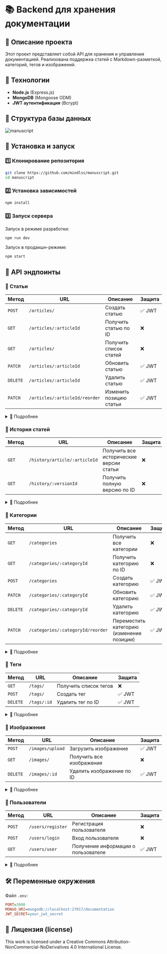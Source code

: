 # 📚 Backend для хранения документации

## 📝 Описание проекта
Этот проект представляет собой API для хранения и управления документацией. Реализована поддержка статей с Markdown-разметкой, категорий, тегов и изображений.

## 🚀 Технологии
- **Node.js** (Express.js)
- **MongoDB** (Mongoose ODM)
- **JWT аутентификация** (Bcrypt)

## 📂 Структура базы данных
![manuscript](https://github.com/user-attachments/assets/fef7b2f2-26fa-4832-8ebc-229512be8a5f)


## 🔧 Установка и запуск
### 1️⃣ Клонирование репозитория
```bash
git clone https://github.com/mindlss/manuscript.git
cd manuscript
```
### 2️⃣ Установка зависимостей
```bash
npm install
```
### 3️⃣ Запуск сервера
Запуск в режиме разработки:
```bash
npm run dev
```
Запуск в продакшн-режиме:
```bash
npm start
```

## 📌 API эндпоинты
### 🔹 Статьи

| Метод  | URL                        | Описание                       | Защита  |
|--------|----------------------------|--------------------------------|---------|
| `POST` | `/articles/`               | Создать статью                 | ✅ JWT  |
| `GET`  | `/articles/:articleId`     | Получить статью по ID          | ❌      |
| `GET`  | `/articles/`               | Получить список статей         | ❌      |
| `PATCH`| `/articles/:articleId`     | Обновить статью                | ✅ JWT  |
| `DELETE`| `/articles/:articleId`    | Удалить статью                 | ✅ JWT  |
| `PATCH`| `/articles/:articleId/reorder` | Изменить позицию статьи   | ✅ JWT  |

<details>
<summary>📄 Подробнее</summary>

## 🔹 Описание API

### 📌 Создание статьи (`POST /articles/`)

Создает новую статью. Если не указана категория, она будет помещена в "uncategorized".  
**Обязательные поля:** `title`, `content`.  
**Защита:** Требуется JWT токен.

**Пример тела запроса:**
```json
{
  "title": "myArticle",
  "category": "67bb6397ccdfe21a4a4d79cc",
  "content": "Article text content",
  "images": ["67bb0d5e3661b205d38f3ac8"],
  "tags": ["67bb60e0f184a9e9d4871c98"]
}
```

### 📌 Получение статьи (`GET /articles/:articleId`)

Возвращает статью по `articleId` с популяцией связанных данных (`category`, `author`, `images`, `tags`).  
**Защита:** Отсутствует.

**Пример ответа:**
```json
{
    "_id": "67bb61d4f184a9e9d4871c9e",
    "title": "myArticle",
    "content": "Article text content",
    "category": {
        "_id": "67bb6118f184a9e9d4871c9b",
        "name": "myCategory",
        "description": "my category description",
        "position": 1
    },
    "author": {
        "_id": "67bb606df184a9e9d4871c95",
        "username": "mindes"
    },
    "images": [
        {
            "_id": "67bb0d5e3661b205d38f3ac8",
            "name": "myImage.png",
            "url": "/uploads/1740311902658-myImage.png"
        }
    ],
    "tags": [
        {
            "_id": "67bb60e0f184a9e9d4871c98",
            "name": "myTag",
            "content": "my tag text"
        }
    ],
    "position": 1,
    "createdAt": "2025-02-23T12:00:00.000Z",
    "updatedAt": "2025-02-23T12:00:00.000Z",
    "__v": 0
}
```

### 📌 Получение списка статей (`GET /articles/`)

Возвращает список всех статей, сгруппированных по категориям.  
**Защита:** Отсутствует.

**Пример ответа:**
```json
{
    "Uncategorized": {
        "description": "Articles without category",
        "position": 0,
        "articles": [
            {
                "_id": "67bb61d4f184a9e9d4871c9e",
                "title": "article1",
                "position": 1
            }
        ]
    },
    "myCategory": {
        "description": "Description of my category",
        "position": 1,
        "articles": [
            {
                "_id": "67bb63bbccdfe21a4a4d79cf",
                "title": "article2",
                "position": 1
            },
            {
                "_id": "67bb62bfcgdg22ydjs337dgf",
                "title": "article3",
                "position": 2
            }
        ]
    }
}
```

### 📌 Обновление статьи (`PATCH /articles/:articleId`)

Обновляет статью по `articleId`.  
**Защита:** Требуется JWT токен.

**Пример тела запроса:**
```json
{
  "title": "Updated Article Title",
  "category": "60d0fe4f5311236168a109cd"
}
```

### 📌 Удаление статьи (`DELETE /articles/:articleId`)

Удаляет статью вместе с историей и корректирует позиции оставшихся статей в категории.  
**Защита:** Требуется JWT токен.

**Пример ответа:**
```json
{
  "message": "The article has been removed along with its history, and the order has been updated"
}
```

### 📌 Изменение позиции статьи (`PATCH /articles/:articleId/reorder`)

Меняет порядок статьи внутри категории. Если указанная позиция некорректна, выдаст ошибку.  
**Защита:** Требуется JWT токен.

**Пример тела запроса:**
```json
{
  "newPosition": 2
}
```

</details>

### 🔹 История статей

| Метод  | URL                                | Описание                              | Защита  |
|--------|------------------------------------|---------------------------------------|---------|
| `GET`  | `/history/article/:articleId`             | Получить все исторические версии статьи | ❌      |
| `GET`  | `/history/:versionId`                     | Получить полную версию по ID         | ❌      |

<details>
<summary>📄 Подробнее</summary>

## 🔹 Описание API

### 📌 Получение всех исторических версий статьи (`GET /article/:articleId`)

Возвращает все исторические версии статьи по её ID с полями `_id` и `editedAt`.  
**Обязательные параметры:** `articleId` (ID статьи).  
**Ответ:** Список исторических версий, отсортированных по дате изменения.  
**Пример ответа:**
```json
[
  {
    "_id": "60d5f8f8c6e3b9b1d4b8e6e4",
    "editedAt": "2025-02-23T10:00:00Z"
  },
  {
    "_id": "60d5f8f8c6e3b9b1d4b8e6e5",
    "editedAt": "2025-02-22T15:00:00Z"
  }
]
```

### 📌 Получение полной версии статьи по ID исторической версии (`GET /:versionId`)

Возвращает полную информацию об исторической версии статьи по её ID.  
**Обязательные параметры:** `versionId` (ID версии).  
**Ответ:** Полная версия статьи с данными об изменениях.  
**Пример ответа:**
```json
{
  "_id": "67be2483334a42f46cae6903",
  "article": "67bb61d4f184a9e9d4871c9e",
  "content": "Old content of article",
  "author": "60d0fe4f5311236168a109ca",
  "editor": "67bb606df184a9e9d4871c95",
  "images": [
    "67bb0d5e3661b205d38f3ac8"
  ],
  "tags": [
    "67bb60e0f184a9e9d4871c98"
  ],
  "editedAt": "2025-02-25T20:13:55.533Z",
  "createdAt": "2025-02-25T20:13:55.555Z",
  "updatedAt": "2025-02-25T20:13:55.555Z",
  "__v": 0
}
```

</details>

### 🔹 Категории

| Метод  | URL                          | Описание                                        | Защита   |
|--------|------------------------------|-------------------------------------------------|----------|
| `GET`  | `/categories`                | Получить все категории                         | ❌       |
| `GET`  | `/categories/:categoryId`            | Получить категорию по ID                       | ❌       |
| `POST` | `/categories`                | Создать категорию                              | ✅ JWT   |
| `PATCH`| `/categories/:categoryId`            | Обновить категорию                             | ✅ JWT   |
| `DELETE`| `/categories/:categoryId`           | Удалить категорию                              | ✅ JWT   |
| `PATCH`| `/categories/:categoryId/reorder`    | Переместить категорию (изменение позиции)      | ✅ JWT   |

<details>
<summary>📄 Подробнее</summary>

## 🔹 Описание API

### 📌 Получить все категории (`GET /categories`)

Возвращает список всех категорий.  
**Требуется:** Нет.  
**Защита:** Отсутствует.

**Пример запроса:**
```bash
GET /categories
```

**Пример ответа:**
```json
[
  {
    "_id": "60d0fe4f5311236168a109ca",
    "name": "Category 1",
    "description": "Description for category 1",
    "position": 1
  },
  {
    "_id": "60d0fe4f5311236168a109cb",
    "name": "Category 2",
    "description": "Description for category 2",
    "position": 2
  }
]
```

### 📌 Получить категорию по ID (`GET /categories/:categoryId`)

Возвращает информацию о категории по ID.  
**Требуется:** ID категории в параметрах URL.  
**Защита:** Отсутствует.

**Пример запроса:**
```bash
GET /categories/60d0fe4f5311236168a109ca
```

**Пример ответа:**
```json
{
  "_id": "60d0fe4f5311236168a109ca",
  "name": "Category 1",
  "description": "Description for category 1",
  "position": 1
}
```

### 📌 Создать категорию (`POST /categories`)

Создает новую категорию. Для создания требуется передать название категории и описание.  
**Требуется:** Поля `name`, `description`.  
**Защита:** JWT токен в заголовке.

**Пример запроса:**
```bash
POST /categories
Authorization: Bearer your_jwt_token_here
Content-Type: application/json
{
  "name": "New Category",
  "description": "Description for new category"
}
```

**Пример ответа:**
```json
{
  "_id": "60d0fe4f5311236168a109cc",
  "name": "New Category",
  "description": "Description for new category",
  "position": 3
}
```

### 📌 Обновить категорию (`PATCH /categories/:categoryId`)

Обновляет категорию по ID.  
**Требуется:** ID категории в параметрах URL.  
**Защита:** JWT токен в заголовке.

**Пример запроса:**
```bash
PATCH /categories/60d0fe4f5311236168a109ca
Authorization: Bearer your_jwt_token_here
Content-Type: application/json
{
  "name": "Updated Category",
  "description": "Updated description"
}
```

**Пример ответа:**
```json
{
  "_id": "60d0fe4f5311236168a109ca",
  "name": "Updated Category",
  "description": "Updated description",
  "position": 1
}
```

### 📌 Удалить категорию (`DELETE /categories/:categoryId`)

Удаляет категорию по ID. После удаления пересчитываются позиции категорий.  
**Требуется:** ID категории в параметрах URL.  
**Защита:** JWT токен в заголовке.

**Пример запроса:**
```bash
DELETE /categories/60d0fe4f5311236168a109ca
Authorization: Bearer your_jwt_token_here
```

**Пример ответа:**
```json
{
  "message": "Category deleted"
}
```

### 📌 Переместить категорию (`PATCH /categories/:categoryId/reorder`)

Изменяет позицию категории. Для этого требуется новый номер позиции.  
**Требуется:** ID категории в параметрах URL, новое значение позиции в теле запроса.  
**Защита:** JWT токен в заголовке.

**Пример запроса:**
```bash
PATCH /categories/60d0fe4f5311236168a109ca/reorder
Authorization: Bearer your_jwt_token_here
Content-Type: application/json
{
  "newPosition": 2
}
```

**Пример ответа:**
```json
{
  "_id": "60d0fe4f5311236168a109ca",
  "name": "Updated Category",
  "description": "Updated description",
  "position": 2
}
```

</details>

### 🔹 Теги

| Метод  | URL                        | Описание                       | Защита  |
|--------|----------------------------|--------------------------------|---------|
| `GET`  | `/tags/`                   | Получить список тегов          | ❌      |
| `POST` | `/tags/`                   | Создать тег                    | ✅ JWT  |
| `DELETE`| `/tags/:id`               | Удалить тег по ID              | ✅ JWT  |

<details>
<summary>📄 Подробнее</summary>

## 🔹 Описание API

### 📌 Получение списка тегов (`GET /tags/`)

Возвращает список всех тегов.  
**Защита:** Отсутствует.

**Пример ответа:**
```json
[
  {
    "_id": "60d0fe4f5311236168a109ca",
    "name": "Tech",
    "content": "Articles about technology"
  },
  {
    "_id": "60d0fe4f5311236168a109cb",
    "name": "Science",
    "content": "Articles about science"
  }
]
```

### 📌 Создание тега (`POST /tags/`)

Создает новый тег.  
**Защита:** Требуется JWT токен.

**Пример тела запроса:**
```json
{
  "name": "Tech",
  "content": "Articles about technology"
}
```

### 📌 Удаление тега по ID (`DELETE /tags/:id`)

Удаляет тег по `id`.  
**Защита:** Требуется JWT токен.

**Пример ответа:**
```json
{
  "message": "Tag deleted"
}
```

</details>

### 🔹 Изображения

| Метод  | URL                        | Описание                       | Защита  |
|--------|----------------------------|--------------------------------|---------|
| `POST` | `/images/upload`           | Загрузить изображение          | ✅ JWT  |
| `GET`  | `/images/`                 | Получить все изображения       | ❌      |
| `DELETE`| `/images/:id`             | Удалить изображение по ID      | ✅ JWT  |

<details>
<summary>📄 Подробнее</summary>

## 🔹 Описание API

### 📌 Загрузка изображения (`POST /images/upload`)

Загружает изображение. Файл отправляется в теле запроса.  
**Требуется поле:** `image` (файл).  
**Защита:** Требуется JWT токен.

**Пример запроса:**
```bash
POST /images/upload
Content-Type: multipart/form-data
image: [file]
```

**Пример ответа:**
```json
{
  "_id": "60d0fe4f5311236168a109ca",
  "name": "example.jpg",
  "url": "/uploads/1632899456000-example.jpg"
}
```

### 📌 Получение всех изображений (`GET /images/`)

Возвращает список всех изображений.  
**Защита:** Отсутствует.

**Пример ответа:**
```json
[
  {
    "_id": "60d0fe4f5311236168a109ca",
    "name": "example.jpg",
    "url": "/uploads/1632899456000-example.jpg"
  },
  {
    "_id": "60d0fe4f5311236168a109cb",
    "name": "another_image.png",
    "url": "/uploads/1632899456001-another_image.png"
  }
]
```

### 📌 Удаление изображения по ID (`DELETE /images/:id`)

Удаляет изображение по `id`.  
**Защита:** Требуется JWT токен.

**Пример ответа:**
```json
{
  "message": "Image deleted"
}
```

</details>

### 🔹 Пользователи

| Метод  | URL                        | Описание                       | Защита  |
|--------|----------------------------|--------------------------------|---------|
| `POST` | `/users/register`          | Регистрация пользователя       | ❌      |
| `POST` | `/users/login`             | Вход пользователя              | ❌      |
| `GET`  | `/users/user`              | Получение информации о пользователе | ✅ JWT  |

<details>
<summary>📄 Подробнее</summary>

## 🔹 Описание API

### 📌 Регистрация пользователя (`POST /users/register`)

Регистрирует нового пользователя. Для регистрации требуется передать имя пользователя и пароль.  
**Требуется поле:** `username`, `password`.  
**Защита:** Отсутствует.

**Пример запроса:**
```bash
POST /users/register
Content-Type: application/json
{
  "username": "john_doe",
  "password": "password123"
}
```

**Пример ответа:**
```json
{
  "_id": "60d0fe4f5311236168a109ca",
  "username": "john_doe"
}
```

### 📌 Вход пользователя (`POST /users/login`)

Выполняет аутентификацию пользователя, возвращая JWT токен.  
**Требуется поле:** `username`, `password`.  
**Защита:** Отсутствует.

**Пример запроса:**
```bash
POST /users/login
Content-Type: application/json
{
  "username": "john_doe",
  "password": "password123"
}
```

**Пример ответа:**
```json
{
  "token": "your_jwt_token_here"
}
```

### 📌 Получение информации о пользователе (`GET /users/user`)

Получает информацию о текущем пользователе, для этого требуется передать JWT токен в заголовках.  
**Требуется:** JWT токен в заголовке `Authorization: Bearer <token>`.  
**Защита:** JWT токен обязательный.

**Пример запроса:**
```bash
GET /users/user
Authorization: Bearer your_jwt_token_here
```

**Пример ответа:**
```json
{
  "_id": "60d0fe4f5311236168a109ca",
  "username": "john_doe"
}
```

</details>

## 🛠 Переменные окружения
Файл `.env`:
```ini
PORT=3000
MONGO_URI=mongodb://localhost:27017/documentation
JWT_SECRET=your_jwt_secret
```

## 📜 Лицензия (license)
This work is licensed under a Creative Commons Attribution-NonCommercial-NoDerivatives 4.0 International License.

